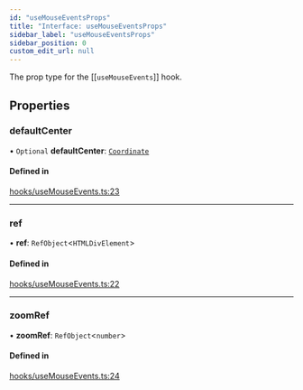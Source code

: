 ```yaml
---
id: "useMouseEventsProps"
title: "Interface: useMouseEventsProps"
sidebar_label: "useMouseEventsProps"
sidebar_position: 0
custom_edit_url: null
---
```


The prop type for the [[`useMouseEvents`]] hook.

## Properties

### defaultCenter

• `Optional` **defaultCenter**: [`Coordinate`](Coordinate.md)

#### Defined in

[hooks/useMouseEvents.ts:23](https://github.com/rob-blackbourn/jetblack-map/blob/84bdf68/src/hooks/useMouseEvents.ts#L23)

___

### ref

• **ref**: `RefObject`<`HTMLDivElement`\>

#### Defined in

[hooks/useMouseEvents.ts:22](https://github.com/rob-blackbourn/jetblack-map/blob/84bdf68/src/hooks/useMouseEvents.ts#L22)

___

### zoomRef

• **zoomRef**: `RefObject`<`number`\>

#### Defined in

[hooks/useMouseEvents.ts:24](https://github.com/rob-blackbourn/jetblack-map/blob/84bdf68/src/hooks/useMouseEvents.ts#L24)
